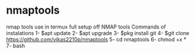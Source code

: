 # nmaptools
nmap tools use in termux full setup off NMAP tools
Commands of instalations
1- $apt update
2- $apt upgrade
3- $pkg install git
4- $git clone https://github.com/vikas2210p/nmaptools
5- cd nmaptools
6- chmod +x *
7- bash 
